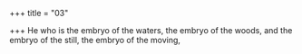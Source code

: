 +++
title = "03"

+++
He who is the embryo of the waters, the embryo of the woods,
and the embryo of the still, the embryo of the moving,